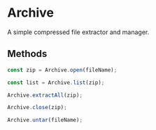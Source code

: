 # Archive

A simple compressed file extractor and manager.

## Methods

```js
const zip = Archive.open(fileName);
```

```js
const list = Archive.list(zip);
```

```js
Archive.extractAll(zip);
```

```js
Archive.close(zip);
```

```js
Archive.untar(fileName);
```